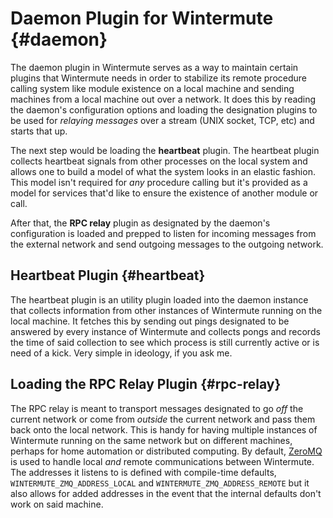 # Daemon Plugin for Wintermute {#daemon}

The daemon plugin in Wintermute serves as a way to maintain certain plugins that
Wintermute needs in order to stabilize its remote procedure calling system like
module existence on a local machine and sending machines from a local machine
out over a network. It does this by reading the daemon's configuration options
and loading the designation plugins to be used for _relaying messages_ over a
stream (UNIX socket, TCP, etc) and starts that up.

The next step would be loading the **heartbeat** plugin. The heartbeat plugin
collects heartbeat signals from other processes on the local system and allows
one to build a model of what the system looks in an elastic fashion. This model
isn't required for _any_ procedure calling but it's provided as a model for
services that'd like to ensure the existence of another module or call.

After that, the **RPC relay** plugin as designated by the daemon's configuration
is loaded and prepped to listen for incoming messages from the external network
and send outgoing messages to the outgoing network.

## Heartbeat Plugin {#heartbeat}

The heartbeat plugin is an utility plugin loaded into the daemon instance that
collects information from other instances of Wintermute running on the local
machine. It fetches this by sending out pings designated to be answered by every
instance of Wintermute and collects pongs and records the time of said
collection to see which process is still currently active or is need of a kick.
Very simple in ideology, if you ask me.

## Loading the RPC Relay Plugin {#rpc-relay}

The RPC relay is meant to transport messages designated to go _off_ the current
network or come from _outside_ the current network and pass them back onto the
local network. This is handy for having multiple instances of Wintermute running
on the same network but on different machines, perhaps for home automation or
distributed computing. By default, [ZeroMQ][] is used to handle local _and_
remote communications between Wintermute. The addresses it listens to is defined
with compile-time defaults, `WINTERMUTE_ZMQ_ADDRESS_LOCAL` and
`WINTERMUTE_ZMQ_ADDRESS_REMOTE` but it also allows for added addresses in the
event that the internal defaults don't work on said machine.

[ZeroMQ]: http://zeromq.org/
